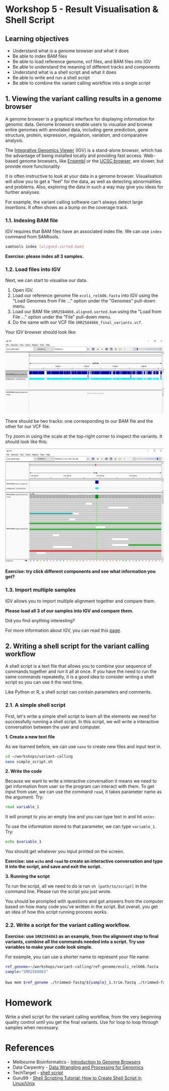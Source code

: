 # Workshop 5 - Result Visualisation & Shell Script 

## Learning objectives 

* Understand what is a genome browser and what it does
* Be able to index BAM files
* Be able to load reference genome, vcf files, and BAM files into IGV
* Be able to understand the meaning of different tracks and components
* Understand what is a shell script and what it does
* Be able to write and run a shell script 
* Be able to combine the variant calling workflow into a single script 

## 1. Viewing the variant calling results in a genome browser

A genome browser is a graphical interface for displaying information for genomic data. Genome browsers enable users to visualise and browse entire genomes with annotated data, including gene prediction, gene structure, protein, expression, regulation, variation, and comparative analysis.

The [Integrative Genomics Viewer](https://software.broadinstitute.org/software/igv/) (IGV) is a stand-alone browser, which has the advantage of being installed locally and providing fast access. Web-based genome browsers, like [Ensembl](https://www.ensembl.org/index.html) or the [UCSC browser](https://genome.ucsc.edu/), are slower, but provide more functionality.

It is often instructive to look at your data in a genome browser. Visualisation will allow you to get a "feel" for the data, as well as detecting abnormalities and problems. Also, exploring the data in such a way may give you ideas for further analyses.

For example, the variant calling software can't always detect large insertions. It often shows as a bump on the coverage track. 

### 1.1. Indexing BAM file

IGV requires that BAM files have an associated index file. We can use `index` command from SAMtools. 

```sh
samtools index [aligned.sorted.bam]
```

__Exercise: please index all 3 samples.__ 

### 1.2. Load files into IGV 

Next, we can start to visualise our data. 

1. Open IGV.
2. Load our reference genome file `ecoli_rel606.fasta` into IGV using the "Load Genomes from File ..." option under the "Genomes" pull-down menu.
3. Load our BAM file `SRR2584866.aligned.sorted.bam` using the "Load from File ..." option under the "File" pull-down menu.
4. Do the same with our VCF file `SRR2584866_final_variants.vcf`.

Your IGV browser should look like:

![igv-result](figures/igv-result.png)

There should be two tracks: one corresponding to our BAM file and the other for our VCF file.

Try zoom in using the scale at the top-right corner to inspect the variants. It should look like this:

![igv-result-zoom](figures/igv-result-zoom.png)

__Exercise: try click different components and see what information you get?__

### 1.3. Import multiple samples

IGV allows you to import multiple alignment together and compare them. 

__Please load all 3 of our samples into IGV and compare them.__

Did you find anything interesting? 

For more information about IGV, you can read this [page](https://software.broadinstitute.org/software/igv/AlignmentData). 

## 2. Writing a shell script for the variant calling workflow 

A shell script is a text file that allows you to combine your sequence of commands together and run it all at once. If you have the need to run the same commands repeatedly, it is a good idea to consider writing a shell script so you can use it the next time. 

Like Python or R, a shell script can contain parameters and comments. 

### 2.1. A simple shell script

First, let's write a simple shell script to learn all the elements we need for successfully running a shell script. In this script, we will write a interactive conversation between the user and computer. 

__1. Create a new text file__

As we learned before, we can use `nano` to create new files and input text in. 

```sh
cd ~/workshops/variant-calling
nano simple_script.sh
```

__2. Write the code__

Because we want to write a interactive conversation it means we need to get information from user so the program can interact with them. To get input from user, we can use the command `read`, it takes parameter name as the argument. Try:

```sh
read variable_1
```

It will prompt to you an empty line and you can type text in and hit `enter`.

To use the information stored to that parameter, we can type `variable_1`. Try:

```sh
echo $variable_1
```

You should get whatever you input printed on the screen. 

__Exercise: use `echo` and `read` to create an interactive conversation and type it into the script, and save and exit the script.__ 

__3. Running the script__

To run the script, all we need to do is run `sh [path/to/script]` in the command line. Please run the script you just wrote. 

You should be prompted with questions and got answers from the computer based on how many code you've written in the script. But overall, you get an idea of how this script running process works.

### 2.2. Write a script for the variant calling workflow. 

__Exercise: use `SRR2584863` as an example, from the alignment step to final variants, combine all the commands needed into a script. Try use variables to make your code look simple.__ 

For example, you can use a shorter name to represent your file name:

```sh
ref_genome=~/workshops/variant-calling/ref-genome/ecoli_rel606.fasta
sample="SRR2584863"

bwa mem $ref_genome ./trimmed-fastq/${sample}_1.trim.fastq ./trimmed-fastq/${sample}_2.trim.fastq > results/sam/$sample.aligned.sam
```

# Homework

Write a shell script for the variant calling workflow, from the very beginning quality control until you get the final variants. Use for loop to loop through samples when necessary. 

# References 

* Melbourne Bioinformatics - [Introduction to Genome Browsers](https://www.melbournebioinformatics.org.au/tutorials/tutorials/Genome_browsers/GenomeBrowsers_Intro/)
* Data Carpentry - [Data Wrangling and Processing for Genomics](https://datacarpentry.org/wrangling-genomics/index.html)
* TechTarget - [shell script](https://www.techtarget.com/searchdatacenter/definition/shell-script) 
* Guru99 - [Shell Scripting Tutorial: How to Create Shell Script in Linux/Unix](https://www.guru99.com/introduction-to-shell-scripting.html)